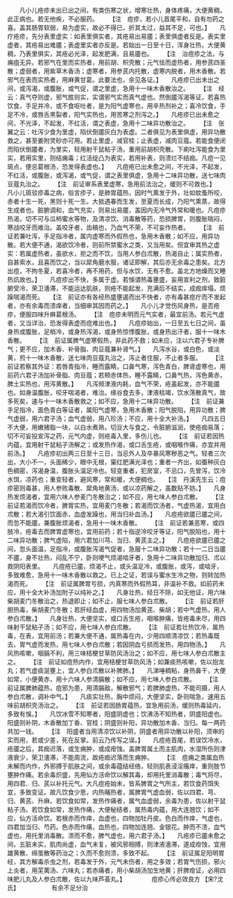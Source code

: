 <!-- { "loadSidebar": true } -->
　　凡小儿疮疹未出已出之间，有类伤寒之状，增寒壮热，身体疼痛，大便黄稠，此正病也。若无他疾，不必服药。　　 【注　痘疹，若小儿首尾平和，自有勿药之喜。盖其肠胃软弱，易为虚实，故必不得已，折其太过，益其不足，可也。】　　凡疗疮疹，先分表里虚实：如表里俱实者，其疮易出易靥；表里俱虚者反是。表实里虚者，其疮易出难靥；表虚里实者亦反是。若始出一日至十日，浑身壮热，大便黄稠，乃表里俱实，其疮必光泽，起发肥满，且易靥也。　　 【注　治痘疹之法，与痈疽无异。若邪气在里而实热者，用前胡、枳壳散；元气怯而虚热者，用参芪四圣散；虚弱者，用紫草木香汤；虚寒者，用参芪内托散，虚寒内脱者，用木香散。若邪气在表而实热者，用麻黄甘葛。此要法也，余见各证。】　　凡疮疹已出未出之间，或泻渴，或腹胀，或气促，谓之里虚，急用十一味木香散治之。　　 【注　经云：真气夺则虚，邪气胜则实，实谓邪气实而真气虚也。然倒靥泻渴等证，若喜热饮食，手足并冷，或不食呕吐者，是为阳气虚寒也，用辛热剂补之；喜冷饮食，手足不冷，或唇舌黑裂者，阳气实热也，用苦寒之剂泻之。】　　凡疮疹已出未愈之间，不光泽，不起发，不红活，谓之表虚，急用十二味异功散治之。　　 【注　张翼之云：吐泻少食为里虚，陷伏倒靥灰白为表虚。二者俱见为表里俱虚，用异功散救之，甚至姜附灵砂亦可用。若止里虚，减官桂；止表虚，减肉豆蔻。若能食便闭而陷伏倒靥者，为里实，轻用射干鼠粘子汤，重用前胡枳壳散。下痢吐泻能食为里实，若用实里，则结痈毒；红活绽凸为表实，若用补表，则溃烂不结痂。凡痘一见斑点，便忌葛根汤，恐发得表虚也。】　　凡痘疮已出未愈之间，不光泽，不起发，不红活，或腹胀，或泻渴，或气促，谓之表里俱虚，急用十二味异功散，送七味肉豆蔻丸治之。　　 【注　前证审系表里虚寒，急用前法治之，缓则不可救也。】　　凡小儿斑驳疹毒之病，俗言疹子，是肺胃蕴热，因时气熏发于外，壮如蚊蚤所咬，赤者十生一死，黑则十死一生。大抵遇春而生发，至夏而长成，乃阳气熏蒸，故得生成者也。脏腑调和，血气充实，则易出易靥，盖因内无冷气外常和暖也。凡痘疹热渴，切不可与瓜柿蜜水等物，及清凉饮、消毒散等药，恐损脾胃，则腹胀喘闷，寒战咬牙而难治。盖咬牙者，齿槁也，乃血气不荣，不可妄作热者。　　 【注　前证若兼吐泻，手足指冷者，属内虚寒而外假热也，急用木香散；如不应，用异功散。若大便不通，渴欲饮冷者，则前所禁蜜水之类，又当用矣。但宜审其热之虚实：若属虚热者，虽欲水，拒之而不饮，当用人参白朮散，热渴自止；属实热者，自甚索水，且喜而饮之，当以犀角磨水服，诸证即解，其后亦无余毒之患矣。北方出痘，不拘冬夏，若喜冷者，再不用药，但与水饮，无有不愈。盖北方地燥而又睡热炕故也。】　　凡痘疹出不快，多属于虚。若悞谓热毒壅盛，妄用宣利之剂，致脏腑受冷，荣卫濇滞，不能运达肌肤，则疮不能起发，充满后不结实，成痂痒塌，烦躁喘渴而死。　　【注　前证亦有各经热盛壅遏而出不快者，亦有毒甚痘疔而不发起者，亦有余毒而溃痒者，当细审其因而药之。】　　凡小儿才觉伤风身热，是否疮疹，便服四味升麻葛根汤。　　 【注　痘疹未明而元气实者，最宜前汤。若元气虚者，又当详治，恐发得表虚而痘难出也。】　　凡痘疹始出，一日至五七日之间，虽身热或腹胀，足梢冷，或身热泻渴，或身热惊悸腹胀，或身热出汗者，服十一味木香散。　　 【注　前证属脾气虚寒假热，非此药不救；如未应，注以六君子专补脾气；更不应，加木香、补骨脂、肉豆蔻兼补肾气。】　　凡泻水谷，或白色，或淡黄，煎十一味木香散，送七味肉豆蔻丸治之，泻止者住服，不止者多服。　　 【注　前证若察其外证：若唇青指冷，睡而露睛，口鼻气寒，泻色青白，脾肾虚寒也，用前药六君子汤加补骨脂、肉豆蔻；若颊赤体热，睡不露睛，口鼻气热，泻色黄赤，脾土实热也，用泻黄散。】　　凡泻频津液内耗，血气不荣，疮虽起发，亦不能靥也。如身温腹胀，咬牙喘渴者，难治。缘谷食去多，津液枯竭，饮水荡散真气，故多死矣，速与十一味木香散救之；如不应，急用十二味异功散。　　 【注　前证兼手足指冷，面色青白等证者，属阳气虚寒，急用木香散；阳气脱陷，用异功散；脾气虚弱，用六君子汤；血气虚弱，用八珍汤；不应，用十全大补汤。】　　凡四五日不大便，用嫩猪脂一块，以白水煮熟，切豆大与食之，令脏腑滋润，使疮痂易落；切不可妄投宣泻之药，元气内虚，则疮毒入里，多伤儿也。　　 【注　前证若因热内蕴，宜用射干鼠粘子汤解之；或发热作渴，或口舌生疮，或咽喉作痛，亦宜并用前汤。】　　凡疮疹初出两三日至十三日，当忌外人及卒暴风寒秽恶之气。轻者三次出，大小不一，头面稀少，眼中无根，窠红肥满光泽也；重者一齐出，如蚕种灰白色稠密，泻渴身温，腹胀头温足冷也。轻变重者，犯房室，不忌口，先曾泻，饮冷水饵，凉药也；重变轻者，避风寒，常和暖，大便稠也。　　【注　丹溪先生云：痘疹密则毒甚，用人参败毒散、犀角地黄汤，或以凉药解之，虽数贴不妨。】　　凡身热发烦渴者，宜用六味人参麦门冬散治之；如不应，用七味人参白朮散。　　 【注　前证若渴而饮冷者，脾胃实热，宜用麦门冬散；若渴而饮汤者，气虚热渴，宜用白朮散；若大渴引饮面赤，血虚发躁也，用当归补血汤。】　　凡痘疮欲靥已靥之间，而忽不能靥，兼腹胀烦渴者，急用十一味木香散。　　 【注　前证若兼恶寒，或四肢冷，疮毒去而脾胃虚寒也，宜用前药；若十指逆冷咬牙等证，阳气脱陷也，用十二味异功散；脾气虚陷，用六君加川芎、当归、黄芪主之。】　　凡痘疮欲靥已靥之间，忽头面温，足指冷，或腹胀泻渴气促者，急服十二味异功散；若十一二日当靥不靥，身不壮热，闷乱不宁，卧则哽气烦渴啮牙者，急用十二味异功散加归、朮以救阴阳表里。　　凡痘疮已靥，烦渴不止，或头温足冷，或腹胀，或泻，或啮牙，多致难愈，急用十一味木香散以救之。已上之证，若误与蜜水生冷之物，则转加热渴而死。　　 【注　前证属脾胃亏损，内真寒而外假热耳，非温补不救。如前药未应，用十全大补汤加附子以纯补之。】　　凡身壮热，经日不除，如无他证，用六味柴胡麦门冬散治之，热退即止；如不止，服七味人参白朮散。　　 【注　前证若肝胆热毒，柴胡麦门冬散；若肝经血虚，用四物汤加黄芪、柴胡；若中气虚热，用人参白朮散。】　　凡身壮热，大便坚实，或口舌生疮，咽喉肿痛，皆疮毒未尽，用四味射干鼠粘子汤；如不应，用七味人参白朮散。　　 【注　前证若壮热饮冷，属热毒，在表，宜用前汤；若兼大便不通，属热毒在内，少用四顺清凉饮；若热毒既去，胃气虚而发热，用七味人参白朮散；若因阴血亏损而发热，用四物汤。】　　凡风热咳嗽，咽膈不利，用三味桔梗甘草防风汤治之；如不应，用七味人参白朮散主之。　　 【注　前证如痘热内作，宜用桔梗甘草防风汤；如兼痰热咳嗽，佐以抱龙丸；若气虚痰涎壅上，宜人参白朮散以补脾肺。】　　凡涕唾稠粘，身热鼻干，大便如常，小便黄赤，用十六味人参清膈散；如不应，用七味人参白朮散。　　 【注　前证属脾肺蕴热，痘邪为患，用清膈敌，解散邪气；若脾肺虚热，不能司摄，用人参白朮散，调补中气。】　　凡痰实壮热，胸中烦闷，大便坚实，卧则喘急，速用五味前胡枳壳汤治之。　　 【注　前证若因肠胃蕴热，宜急用前汤，缓则热毒延内，多致有悞。】　　凡饮冰雪不知寒者，阳盛阴虚也；饮沸汤不知热者，阴盛阳虚也。阳盛则补阴，木香散加丁香、官桂；阴盛则补阳，异功散加木香、当归。每一两药共加一钱。　　 【注　阳盛者当用清凉饮以补阴，阴盛者用异功散以补阳，须审的实而用，若或少差，死在反掌。前云乃传写之误。】　　凡痘疮首尾，若误饮冷水，疮靥之后，其痂迟落，或生痈肿，或成疳蚀。盖脾胃属土而主肌肉，水湿所伤则津液衰少，荣卫濇滞，不能周流，故疮痂迟落而生痈肿。　　 【注　痘痈之类属血热未解而内作，外邪搏于肌肤之间，或余毒蕴结经络，轻则肌表浸淫瘙痒，重则肢节壅肿作痛。若余毒炽盛，先用仙方活命饮以解其毒，却用托里消毒散；毒气将尽，用四君、归、芪以补托元气。大凡痘疮始末，皆系脾胃之气所主，若饮食药饵失宜，多致变证。故凡饮食少思，内热晡热者，属脾胃气虚血弱，佐以四君、芎、归、黄芪、升麻。若饮食如常，发热作痛者，属气血虚弱，余毒为患，佐以射干鼠粘子汤。若饮食如常，发热作痛，大便秘结者，属热毒内蕴，用大连翘饮；如不应，仙方活命饮。若根赤而作痒，血虚也，四物加牡丹皮。色白而作痒，气虚也，四君加当归、芍药。色赤而作痛，血热也，四物加连翘、金银花。肿而不溃，血气虚也，用托里消毒散。溃而不愈，脾气虚也，用六君子汤。】　　凡疮疹已靥未愈之间，五脏未实，肌肉尚虚，血气未复，被风邪相搏，则津液濇滞，遂成疳蚀，宜用雄黄散、绵茧散等药治之；久而不愈则溃，多致不起。　　 【注　前证属足阳明胃经，其方解毒杀虫之剂，若毒发于外，元气未伤者，用之多效；若胃气伤损，邪火上炎者，用芜荑汤、六味丸；若赤痛者，用小柴胡汤加生地黄；肝脾疳证，必用四味肥儿丸及人参白朮散，佐以九味芦荟丸。】
　　　　痘疹心传必效良方 【宋?沈氏】
　　　　　有余不足分治

